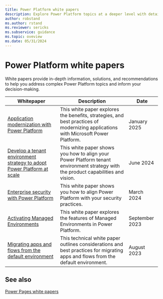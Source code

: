 ```yaml
---
title: Power Platform white papers
description: Explore Power Platform topics at a deeper level with detailed white papers.
author: robstand
ms.author: rstand
ms.reviewer: sericks
ms.subservice: guidance
ms.topic: oveview
ms.date: 05/31/2024
---
```

# Power Platform white papers

White papers provide in-depth information, solutions, and recommendations to help you address complex Power Platform topics and inform your decision-making.

| Whitepaper | Description | Date |
| --- | --- | --- |
| [Application modernization with Power Platform](application-modernization.md) |This white paper explores the benefits, strategies, and best practices of modernizing applications with Microsoft Power Platform. | January 2025 |
| [Develop a tenant environment strategy to adopt Power Platform at scale](environment-strategy.md) | This white paper shows you how to align your Power Platform tenant environment strategy with the product capabilities and vision. | June 2024 |
| [Enterprise security with Power Platform](enterprise-security.md) |This white paper shows you how to align Power Platform with your security practices. | March 2024 |
| [Activating Managed Environments](managed-environment-activation.md) |This white paper explores the features of Managed Environments in Power Platform. | September 2023 |
| [Migrating apps and flows from the default environment](migrating-from-default-environment.md) |This technical white paper outlines considerations and best practices for migrating apps and flows from the default environment. | August 2023 |

## See also

[Power Pages white papers](/power-pages/guidance/white-papers)
